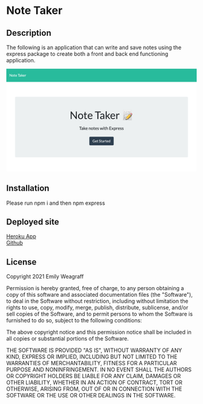 # Note Taker

## Description

The following is an application that can write and save notes using the express package to create both a front and back end functioning application.

![Screenshot of Note Taker Application](public/assets/images/Note-Taker-Landing.png)

## Installation

Please run npm i and then npm express

## Deployed site

[Heroku App](https://pure-forest-76129.herokuapp.com/)
</br>
[Github](https://github.com/eweagraff/Note-Taker)

## License

Copyright 2021 Emily Weagraff

Permission is hereby granted, free of charge, to any person obtaining a copy of this software and associated documentation files (the "Software"), to deal in the Software without restriction, including without limitation the rights to use, copy, modify, merge, publish, distribute, sublicense, and/or sell copies of the Software, and to permit persons to whom the Software is furnished to do so, subject to the following conditions:

The above copyright notice and this permission notice shall be included in all copies or substantial portions of the Software.

THE SOFTWARE IS PROVIDED "AS IS", WITHOUT WARRANTY OF ANY KIND, EXPRESS OR IMPLIED, INCLUDING BUT NOT LIMITED TO THE WARRANTIES OF MERCHANTABILITY, FITNESS FOR A PARTICULAR PURPOSE AND NONINFRINGEMENT. IN NO EVENT SHALL THE AUTHORS OR COPYRIGHT HOLDERS BE LIABLE FOR ANY CLAIM, DAMAGES OR OTHER LIABILITY, WHETHER IN AN ACTION OF CONTRACT, TORT OR OTHERWISE, ARISING FROM, OUT OF OR IN CONNECTION WITH THE SOFTWARE OR THE USE OR OTHER DEALINGS IN THE SOFTWARE.
